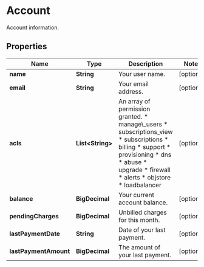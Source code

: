 

# Account

Account information.

## Properties

| Name | Type | Description | Notes |
|------------ | ------------- | ------------- | -------------|
|**name** | **String** | Your user name. |  [optional] |
|**email** | **String** | Your email address. |  [optional] |
|**acls** | **List&lt;String&gt;** | An array of permission granted. * manage\\_users * subscriptions_view * subscriptions * billing * support * provisioning * dns * abuse * upgrade * firewall * alerts * objstore * loadbalancer |  [optional] |
|**balance** | **BigDecimal** | Your current account balance. |  [optional] |
|**pendingCharges** | **BigDecimal** | Unbilled charges for this month. |  [optional] |
|**lastPaymentDate** | **String** | Date of your last payment. |  [optional] |
|**lastPaymentAmount** | **BigDecimal** | The amount of your last payment. |  [optional] |



